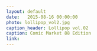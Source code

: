 ```yaml
---
layout: default
date:   2015-08-16 00:00:00
photo: lollipop_vol2.jpg
caption_header: Lollipop vol.02
caption: Comic Market 88 Edition
link:
---
```

